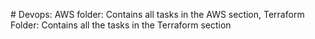 #   D e v o p s: AWS folder: Contains all tasks in the AWS section, Terraform Folder: Contains all the tasks in the Terraform section
 
 
